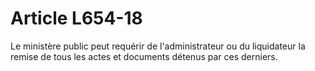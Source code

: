 # Article L654-18

Le ministère public peut requérir de l'administrateur ou du liquidateur la remise de tous les actes et documents détenus par ces derniers.